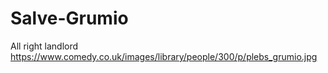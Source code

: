 # Salve-Grumio
All right landlord
<img>https://www.comedy.co.uk/images/library/people/300/p/plebs_grumio.jpg<img>
